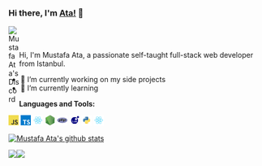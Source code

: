 ### Hi there, I'm [Ata!](https://mustafaata.dev) 👋

<a href="https://discord.gg/9am">
  <img align="left" alt="MustafaAta's Discord" width="21px" src="https://raw.githubusercontent.com/anuraghazra/anuraghazra/master/assets/discord-round.svg" />
</a>

<br />
<br />

Hi, I'm Mustafa Ata, a passionate self-taught full-stack web developer from Istanbul.

- 🔭 I’m currently working on my side projects
- 🌱 I’m currently learning 

**Languages and Tools:**  

<code><img height="20" src="https://raw.githubusercontent.com/github/explore/80688e429a7d4ef2fca1e82350fe8e3517d3494d/topics/javascript/javascript.png"></code>
<code><img height="20" src="https://raw.githubusercontent.com/github/explore/80688e429a7d4ef2fca1e82350fe8e3517d3494d/topics/typescript/typescript.png"></code>
<code><img height="20" src="https://raw.githubusercontent.com/github/explore/80688e429a7d4ef2fca1e82350fe8e3517d3494d/topics/react/react.png"></code>
<code><img height="20" src="https://raw.githubusercontent.com/github/explore/80688e429a7d4ef2fca1e82350fe8e3517d3494d/topics/nodejs/nodejs.png"></code>
<code><img height="20" src="https://raw.githubusercontent.com/github/explore/ccc16358ac4530c6a69b1b80c7223cd2744dea83/topics/php/php.png"></code>
<code><img height="20" src="https://raw.githubusercontent.com/github/explore/80688e429a7d4ef2fca1e82350fe8e3517d3494d/topics/lua/lua.png"></code>
<code><img height="20" src="https://raw.githubusercontent.com/github/explore/80688e429a7d4ef2fca1e82350fe8e3517d3494d/topics/python/python.png"></code>
<code><img height="20" src="https://raw.githubusercontent.com/github/explore/80688e429a7d4ef2fca1e82350fe8e3517d3494d/topics/react-native/react-native.png"></code>

[![Mustafa Ata's github stats](https://github-readme-stats.vercel.app/api?username=mustafaata&show_icons=true&title_color=fff&icon_color=79ff97&text_color=9f9f9f&bg_color=151515)](https://github.com/AtaRekt)

<a href="https://github.com/AtaRekt/video-downloader">
  <img align="left" src="https://github-readme-stats.vercel.app/api/pin/?username=mustafaata&repo=video-downloader&title_color=fff&icon_color=79ff97&text_color=9f9f9f&bg_color=151515" />
</a>

<a href="https://github.com/AtaRekt/roas-calculator">
  <img align="left" src="https://github-readme-stats.vercel.app/api/pin/?username=mustafaata&repo=roas-calculator&title_color=fff&icon_color=79ff97&text_color=9f9f9f&bg_color=151515" />
</a>
